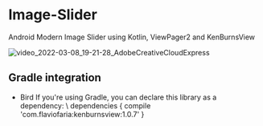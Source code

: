 # Image-Slider

Android Modern Image Slider using Kotlin, ViewPager2 and KenBurnsView

![video_2022-03-08_19-21-28_AdobeCreativeCloudExpress](https://user-images.githubusercontent.com/72391361/157256837-cd32c12c-1c0f-46e9-b412-c5471e3990c9.gif)
## Gradle integration

*   Bird If you're using Gradle, you can declare this library as a dependency:
\ dependencies {
    compile 'com.flaviofaria:kenburnsview:1.0.7'
}
